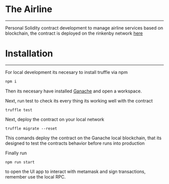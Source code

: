 # The Airline
---

Personal Solidity contract development to manage airline services based on blockchain, the contract is deployed on the rinkenby network [here](https://rinkeby.etherscan.io/address/0x1C48CFA413d10EAa82E5847C6eFD1d6856e55F80)

# Installation
---

For local development its necesary to install truffle via npm

```bash
npm i
```

Then its necesary have installed [Ganache](https://www.trufflesuite.com/ganache) and open a workspace.

Next, run test to check its every thing its working well with the contract

```
truffle test
```

Next, deploy the contract on your local network 

```
truffle migrate --reset
```

This comands deploy the contract on the Ganache local blockchain, that its designed to test the contracts behavior before runs into production

Finally run 

```
npm run start
```

to open the UI app to interact with metamask and sign transactions, remember use the local RPC.

